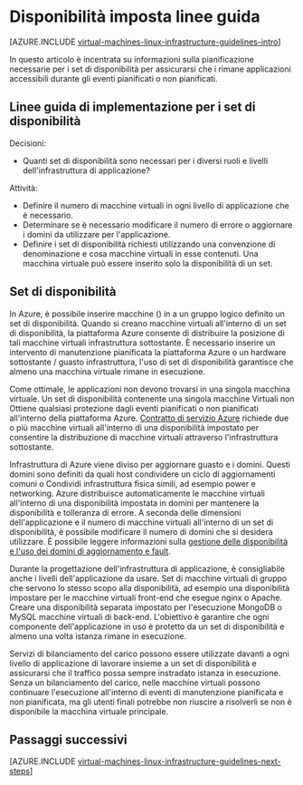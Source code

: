 <properties
    pageTitle="Disponibilità imposta le linee guida | Microsoft Azure"
    description="Informazioni sulle linee guida di progettazione e implementazione fondamentali per la distribuzione di set di disponibilità in servizi di infrastruttura Azure."
    documentationCenter=""
    services="virtual-machines-linux"
    authors="iainfoulds"
    manager="timlt"
    editor=""
    tags="azure-resource-manager"/>

<tags
    ms.service="virtual-machines-linux"
    ms.workload="infrastructure-services"
    ms.tgt_pltfrm="vm-linux"
    ms.devlang="na"
    ms.topic="article"
    ms.date="09/08/2016"
    ms.author="iainfou"/>

# <a name="availability-sets-guidelines"></a>Disponibilità imposta linee guida

[AZURE.INCLUDE [virtual-machines-linux-infrastructure-guidelines-intro](../../includes/virtual-machines-linux-infrastructure-guidelines-intro.md)] 

In questo articolo è incentrata su informazioni sulla pianificazione necessarie per i set di disponibilità per assicurarsi che i rimane applicazioni accessibili durante gli eventi pianificati o non pianificati.

## <a name="implementation-guidelines-for-availability-sets"></a>Linee guida di implementazione per i set di disponibilità

Decisioni:

- Quanti set di disponibilità sono necessari per i diversi ruoli e livelli dell'infrastruttura di applicazione?

Attività:

- Definire il numero di macchine virtuali in ogni livello di applicazione che è necessario.
- Determinare se è necessario modificare il numero di errore o aggiornare i domini da utilizzare per l'applicazione.
- Definire i set di disponibilità richiesti utilizzando una convenzione di denominazione e cosa macchine virtuali in esse contenuti. Una macchina virtuale può essere inserito solo la disponibilità di un set. 

## <a name="availability-sets"></a>Set di disponibilità

In Azure, è possibile inserire macchine () in a un gruppo logico definito un set di disponibilità. Quando si creano macchine virtuali all'interno di un set di disponibilità, la piattaforma Azure consente di distribuire la posizione di tali macchine virtuali infrastruttura sottostante. È necessario inserire un intervento di manutenzione pianificata la piattaforma Azure o un hardware sottostante / guasto infrastruttura, l'uso di set di disponibilità garantisce che almeno una macchina virtuale rimane in esecuzione.

Come ottimale, le applicazioni non devono trovarsi in una singola macchina virtuale. Un set di disponibilità contenente una singola macchine Virtuali non Ottiene qualsiasi protezione dagli eventi pianificati o non pianificati all'interno della piattaforma Azure. [Contratto di servizio Azure](https://azure.microsoft.com/support/legal/sla/virtual-machines) richiede due o più macchine virtuali all'interno di una disponibilità impostato per consentire la distribuzione di macchine virtuali attraverso l'infrastruttura sottostante.

Infrastruttura di Azure viene diviso per aggiornare guasto e i domini. Questi domini sono definiti da quali host condividere un ciclo di aggiornamenti comuni o Condividi infrastruttura fisica simili, ad esempio power e networking. Azure distribuisce automaticamente le macchine virtuali all'interno di una disponibilità impostata in domini per mantenere la disponibilità e tolleranza di errore. A seconda delle dimensioni dell'applicazione e il numero di macchine virtuali all'interno di un set di disponibilità, è possibile modificare il numero di domini che si desidera utilizzare. È possibile leggere informazioni sulla [gestione delle disponibilità e l'uso dei domini di aggiornamento e fault](virtual-machines-linux-manage-availability.md).

Durante la progettazione dell'infrastruttura di applicazione, è consigliabile anche i livelli dell'applicazione da usare. Set di macchine virtuali di gruppo che servono lo stesso scopo alla disponibilità, ad esempio una disponibilità impostare per le macchine virtuali front-end che esegue nginx o Apache. Creare una disponibilità separata impostato per l'esecuzione MongoDB o MySQL macchine virtuali di back-end. L'obiettivo è garantire che ogni componente dell'applicazione in uso è protetto da un set di disponibilità e almeno una volta istanza rimane in esecuzione.

Servizi di bilanciamento del carico possono essere utilizzate davanti a ogni livello di applicazione di lavorare insieme a un set di disponibilità e assicurarsi che il traffico possa sempre instradato istanza in esecuzione. Senza un bilanciamento del carico, nelle macchine virtuali possono continuare l'esecuzione all'interno di eventi di manutenzione pianificata e non pianificata, ma gli utenti finali potrebbe non riuscire a risolverli se non è disponibile la macchina virtuale principale.


## <a name="next-steps"></a>Passaggi successivi
[AZURE.INCLUDE [virtual-machines-linux-infrastructure-guidelines-next-steps](../../includes/virtual-machines-linux-infrastructure-guidelines-next-steps.md)] 
